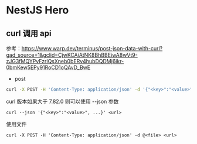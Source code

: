 # NestJS Hero

## curl 调用 api

参考：https://www.warp.dev/terminus/post-json-data-with-curl?gad_source=1&gclid=CjwKCAiAtNK8BhBBEiwA8wVt9-zJG3fMQYPvFzrlQsXneb0bERv4hubDQDMj6ikr-0bmKew5EPy91RoCD1oQAvD_BwE

- post

```bash
curl -X POST -H 'Content-Type: application/json' -d '{"<key>":"<value>", ...}' <url>
```

curl 版本如果大于 7.82.0 则可以使用 --json 参数

```
curl --json '{"<key>":"<value>", ...}' <url>
```

使用文件

```
curl -X POST -H 'Content-Type: application/json' -d @<file> <url>
```
